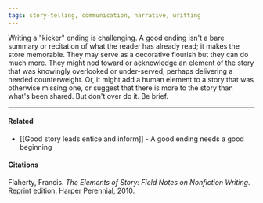 ```yaml
---
tags: story-telling, communication, narrative, writting
---
```


Writing a "kicker" ending is challenging. A good ending isn't a bare summary or recitation of what the reader has already read; it makes the store memorable. They may serve as a decorative flourish but they can do much more. They might nod toward or acknowledge an element of the story that was knowingly overlooked or under-served, perhaps delivering a needed counterweight. Or, it might add a human element to a story that was otherwise missing one, or suggest that there is more to the story than what's been shared. But don't over do it. Be brief.

---

#### Related

-   [[Good story leads entice and inform]] - A good ending needs a good beginning

#### Citations

Flaherty, Francis. _The Elements of Story: Field Notes on Nonfiction Writing_. Reprint edition. Harper Perennial, 2010.